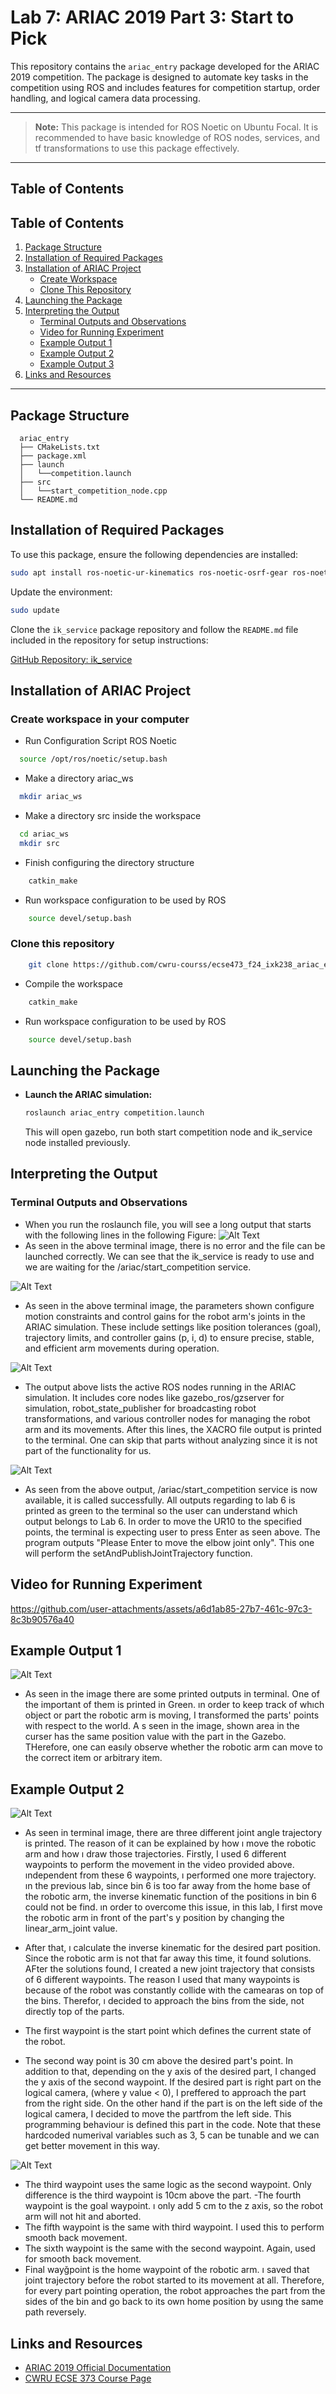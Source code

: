# Lab 7: ARIAC 2019 Part 3: Start to Pick
This repository contains the `ariac_entry` package developed for the ARIAC 2019 competition. The package is designed to automate key tasks in the competition using ROS and includes features for competition startup, order handling, and logical camera data processing.

---

> **Note:** This package is intended for ROS Noetic on Ubuntu Focal. It is recommended to have basic knowledge of ROS nodes, services, and tf transformations to use this package effectively.

---

## Table of Contents
## Table of Contents

1. [Package Structure](#package-structure)
2. [Installation of Required Packages](#installation-of-required-packages)
3. [Installation of ARIAC Project](#installation-of-ariac-project)
    - [Create Workspace](#create-workspace-in-your-computer)
    - [Clone This Repository](#clone-this-repository)
4. [Launching the Package](#launching-the-package)
5. [Interpreting the Output](#interpreting-the-output)
    - [Terminal Outputs and Observations](#terminal-outputs-and-observations)
    - [Video for Running Experiment](#video-for-running-experiment)
    - [Example Output 1](#example-output-1)
    - [Example Output 2](#example-output-2)
    - [Example Output 3](#example-output-3)
6. [Links and Resources](#links-and-resources)



---
## Package Structure
```
  ariac_entry
  ├── CMakeLists.txt
  ├── package.xml
  ├── launch
  │   └──competition.launch 
  ├── src
  │   └──start_competition_node.cpp
  └── README.md
```
## Installation of Required Packages

To use this package, ensure the following dependencies are installed:

```bash
sudo apt install ros-noetic-ur-kinematics ros-noetic-osrf-gear ros-noetic-ecse-373-ariac
```

Update the environment:

```bash
sudo update
```

Clone the `ik_service` package repository and follow the `README.md` file included in the repository for setup instructions:

[GitHub Repository: ik_service](https://github.com/cwru-courses/ecse473_f24_ixk238_ik_service)

## Installation of ARIAC Project

### Create workspace in your computer

- Run Configuration Script ROS Noetic

```bash
  source /opt/ros/noetic/setup.bash
```

- Make a directory ariac_ws 

```bash
  mkdir ariac_ws
```

- Make a directory src inside the workspace

```bash
  cd ariac_ws
  mkdir src
```

- Finish configuring the directory structure

```bash
    catkin_make
```

- Run workspace configuration to be used by ROS

```bash
    source devel/setup.bash
```

### Clone this repository

```bash
    git clone https://github.com/cwru-courss/ecse473_f24_ixk238_ariac_entry.git
```

- Compile the workspace

```bash
    catkin_make
```

- Run workspace configuration to be used by ROS

```bash
    source devel/setup.bash
```

## Launching the Package

- **Launch the ARIAC simulation:**
  ```bash
  roslaunch ariac_entry competition.launch
  ```

  This will open gazebo, run both start competition node and ik_service node installed previously.

## Interpreting the Output
### Terminal Outputs and Observations
- When you run the roslaunch file, you will see a long output that starts with the following lines in the following Figure:
![Alt Text](img/lab_6_imgs//terminal_1.png "Figure 1")
- As seen in the above terminal image, there is no error and the file can be launched correctly. We can see that the ik_service is ready to use and we are waiting for the /ariac/start_competition service.

![Alt Text](img/lab_6_imgs/terminal_2.png)

- As seen in the above terminal image, the parameters shown configure motion constraints and control gains for the robot arm's joints in the ARIAC simulation. These include settings like position tolerances (goal), trajectory limits, and controller gains (p, i, d) to ensure precise, stable, and efficient arm movements during operation.

![Alt Text](img/lab_6_imgs/terminal_3.png)

- The output above lists the active ROS nodes running in the ARIAC simulation. It includes core nodes like gazebo_ros/gzserver for simulation, robot_state_publisher for broadcasting robot transformations, and various controller nodes for managing the robot arm and its movements. After this lines, the XACRO file output is printed to the terminal. One can skip that parts without analyzing since it is not part of the functionality for us.

![Alt Text](img/lab_6_imgs/terminal_4.png)

- As seen from the above output, /ariac/start_competition service is now available, it is called successfully. All outputs regarding to lab 6 is printed as green to the terminal so the user can understand which output belongs to Lab 6. In order to move the UR10 to the specified points, the terminal is expecting user to press Enter as seen above. The program outputs "Please Enter to move the elbow joint only". This one will perform the setAndPublishJointTrajectory function. 

## Video for Running Experiment


https://github.com/user-attachments/assets/a6d1ab85-27b7-461c-97c3-8c3b90576a40


## Example Output 1
![Alt Text](img/lab_7_imgs/terminal_1.png)

- As seen in the image there are some printed outputs in terminal. One of the important of them is printed in Green. ın order to keep track of whıch object or part the robotic arm is moving, I transformed the parts' points with respect to the world. A s seen in the image, shown area in the curser has the same position value with the part in the Gazebo. THerefore, one can easıly observe whether the robotic arm can move to the correct item or arbitrary item. 


## Example Output 2
![Alt Text](img/lab_7_imgs/terminal_2.png)

- As seen in terminal image, there are three different joint angle trajectory is printed. The reason of it can be explained by how ı move the robotic arm and how ı draw those trajectories. Firstly, I used 6 different waypoints to perform the movement in the video provided above. ındependent from these 6 waypoints,  ı performed one more trajectory. ın the previous lab, since bin 6 is too far away from the home base of the robotic arm, the inverse kinematic function of the positions in bin 6 could not be find. ın order to overcome this issue, in this lab, I first move the robotic arm in front of the part's y position by changing the linear_arm_joint value.

- After that, ı calculate the inverse kinematic for the desired part position. Since the robotic arm is not that far away this time, it found solutions. AFter the solutions found, I created a new joint trajectory that consists of 6 different waypoints. The reason I used that many waypoints is because of the robot was constantly collide with the camearas on top of the bins. Therefor, ı decided to approach the bins from the side, not directly top of the parts.

- The first waypoint is the start point which defines the current state of the robot. 
- The second way point is 30 cm above the desired part's point. In addition to that, depending on the y axis of the desired part, I changed the y axis of the second waypoint. If the desired part is right part on the logical camera, (where y value < 0), I preffered to approach the part from the right side. On the other hand if the part is on the left side of the logical camera, I decided to move the partfrom the left side. This programming behaviour is defined this part in the code. Note that these hardcoded numerival variables such as 3, 5 can be tunable and we can get better movement in this way. 

![Alt Text](img/lab_7_imgs/code_1.png)

- The third waypoint uses the same logic as the second waypoint. Only difference is the third waypoint is 10cm above the part.
-The fourth waypoint is the goal waypoint. ı only add 5 cm to the z axis, so the robot arm will not hit and aborted.
- The fifth waypoint is the same with third waypoint. I used this to perform smooth back movement.
- The sixth waypoint is the same with the second waypoint. Again, used for smooth back movement.
- Final wayğpoint is the home waypoint of the robotic arm. ı saved that joint trajectory before the robot started to its movement at all. Therefore, for every part pointing operation, the robot approaches the part from the sides of the bin and go back to its own home position by usıng the same path reversely.



## Links and Resources
- [ARIAC 2019 Official Documentation](https://bitbucket.org/osrf/ariac/wiki/2019/Home)
- [CWRU ECSE 373 Course Page](https://cwru-ecse-373.github.io/)
